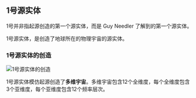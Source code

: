 ## 1号源实体

1号并非指起源创造的第一个源实体，而是 Guy Needler 了解到的第一个源实体。

1号源实体，是创造了地球所在的物理宇宙的源实体。

### 1号源实体的创造

![1号源实体的创造](https://s2.loli.net/2023/06/26/EHzu1GLe3htD7BT.png)

1号源实体模仿起源创造了**多维宇宙**。多维宇宙包含12个全维度，每个全维度包含3个亚维度，每个亚维度包含12个频率层次。

